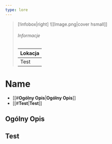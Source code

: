 ```yaml
---
type: lore
---
```


> [!infobox|right]
> ![[Image.png|cover hsmall]]
> 
>###### Informacje
> | Lokacja |
> | ---- |
> | Test |


# **Name**


- [[#**Ogólny Opis**|**Ogólny Opis**]]
- [[#**Test**|**Test**]]

## **Ogólny Opis**

## **Test**